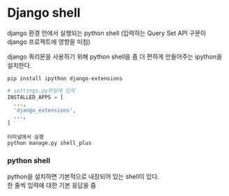# Django shell

django 환경 안에서 실행되는 python shell
(입력하는 Query Set API 구문이 django 프로젝트에 영향을 미침)

django 쿼리문을 사용하기 위해 python shell을 좀 더 편하게 만들어주는 ipython을 설치한다.
```
pip install ipython django-extensions
```

```py
# settings.py파일에 입력
INSTALLED_APPS = [
  ...,
  'django_extensions',
  ...,
]
```
```
터미널에서 실행
python manage.py shell_plus
```

### python shell

python을 설치하면 기본적으로 내장되어 있는 shell이 있다.\
한 줄씩 입력에 대한 기본 응답을 줌
